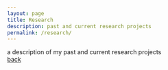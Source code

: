 ```yaml
---
layout: page
title: Research
description: past and current research projects
permalink: /research/
---
```

a description of my past and current research projects <br>
[back](https://rinivarg.github.io)
